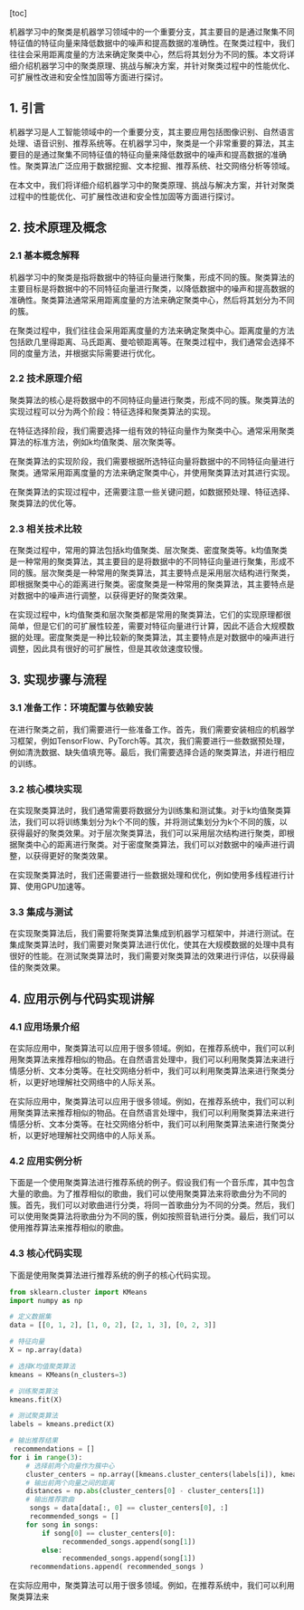 
[toc]                    
                
                
机器学习中的聚类是机器学习领域中的一个重要分支，其主要目的是通过聚集不同特征值的特征向量来降低数据中的噪声和提高数据的准确性。在聚类过程中，我们往往会采用距离度量的方法来确定聚类中心，然后将其划分为不同的簇。本文将详细介绍机器学习中的聚类原理、挑战与解决方案，并针对聚类过程中的性能优化、可扩展性改进和安全性加固等方面进行探讨。

## 1. 引言

机器学习是人工智能领域中的一个重要分支，其主要应用包括图像识别、自然语言处理、语音识别、推荐系统等。在机器学习中，聚类是一个非常重要的算法，其主要目的是通过聚集不同特征值的特征向量来降低数据中的噪声和提高数据的准确性。聚类算法广泛应用于数据挖掘、文本挖掘、推荐系统、社交网络分析等领域。

在本文中，我们将详细介绍机器学习中的聚类原理、挑战与解决方案，并针对聚类过程中的性能优化、可扩展性改进和安全性加固等方面进行探讨。

## 2. 技术原理及概念

### 2.1 基本概念解释

机器学习中的聚类是指将数据中的特征向量进行聚集，形成不同的簇。聚类算法的主要目标是将数据中的不同特征向量进行聚类，以降低数据中的噪声和提高数据的准确性。聚类算法通常采用距离度量的方法来确定聚类中心，然后将其划分为不同的簇。

在聚类过程中，我们往往会采用距离度量的方法来确定聚类中心。距离度量的方法包括欧几里得距离、马氏距离、曼哈顿距离等。在聚类过程中，我们通常会选择不同的度量方法，并根据实际需要进行优化。

### 2.2 技术原理介绍

聚类算法的核心是将数据中的不同特征向量进行聚类，形成不同的簇。聚类算法的实现过程可以分为两个阶段：特征选择和聚类算法的实现。

在特征选择阶段，我们需要选择一组有效的特征向量作为聚类中心。通常采用聚类算法的标准方法，例如k均值聚类、层次聚类等。

在聚类算法的实现阶段，我们需要根据所选特征向量将数据中的不同特征向量进行聚类。通常采用距离度量的方法来确定聚类中心，并使用聚类算法对其进行实现。

在聚类算法的实现过程中，还需要注意一些关键问题，如数据预处理、特征选择、聚类算法的优化等。

### 2.3 相关技术比较

在聚类过程中，常用的算法包括k均值聚类、层次聚类、密度聚类等。k均值聚类是一种常用的聚类算法，其主要目的是将数据中的不同特征向量进行聚集，形成不同的簇。层次聚类是一种常用的聚类算法，其主要特点是采用层次结构进行聚类，即根据聚类中心的距离进行聚类。密度聚类是一种常用的聚类算法，其主要特点是对数据中的噪声进行调整，以获得更好的聚类效果。

在实现过程中，k均值聚类和层次聚类都是常用的聚类算法，它们的实现原理都很简单，但是它们的可扩展性较差，需要对特征向量进行计算，因此不适合大规模数据的处理。密度聚类是一种比较新的聚类算法，其主要特点是对数据中的噪声进行调整，因此具有很好的可扩展性，但是其收敛速度较慢。

## 3. 实现步骤与流程

### 3.1 准备工作：环境配置与依赖安装

在进行聚类之前，我们需要进行一些准备工作。首先，我们需要安装相应的机器学习框架，例如TensorFlow、PyTorch等。其次，我们需要进行一些数据预处理，例如清洗数据、缺失值填充等。最后，我们需要选择合适的聚类算法，并进行相应的训练。

### 3.2 核心模块实现

在实现聚类算法时，我们通常需要将数据分为训练集和测试集。对于k均值聚类算法，我们可以将训练集划分为k个不同的簇，并将测试集划分为k个不同的簇，以获得最好的聚类效果。对于层次聚类算法，我们可以采用层次结构进行聚类，即根据聚类中心的距离进行聚类。对于密度聚类算法，我们可以对数据中的噪声进行调整，以获得更好的聚类效果。

在实现聚类算法时，我们还需要进行一些数据处理和优化，例如使用多线程进行计算、使用GPU加速等。

### 3.3 集成与测试

在实现聚类算法后，我们需要将聚类算法集成到机器学习框架中，并进行测试。在集成聚类算法时，我们需要对聚类算法进行优化，使其在大规模数据的处理中具有很好的性能。在测试聚类算法时，我们需要对聚类算法的效果进行评估，以获得最佳的聚类效果。

## 4. 应用示例与代码实现讲解

### 4.1 应用场景介绍

在实际应用中，聚类算法可以应用于很多领域。例如，在推荐系统中，我们可以利用聚类算法来推荐相似的物品。在自然语言处理中，我们可以利用聚类算法来进行情感分析、文本分类等。在社交网络分析中，我们可以利用聚类算法来进行聚类分析，以更好地理解社交网络中的人际关系。

在实际应用中，聚类算法可以应用于很多领域。例如，在推荐系统中，我们可以利用聚类算法来推荐相似的物品。在自然语言处理中，我们可以利用聚类算法来进行情感分析、文本分类等。在社交网络分析中，我们可以利用聚类算法来进行聚类分析，以更好地理解社交网络中的人际关系。

### 4.2 应用实例分析

下面是一个使用聚类算法进行推荐系统的例子。假设我们有一个音乐库，其中包含大量的歌曲。为了推荐相似的歌曲，我们可以使用聚类算法来将歌曲分为不同的簇。首先，我们可以对歌曲进行分类，将同一首歌曲分为不同的分类。然后，我们可以使用聚类算法将歌曲分为不同的簇，例如按照音轨进行分类。最后，我们可以使用推荐算法来推荐相似的歌曲。

### 4.3 核心代码实现

下面是使用聚类算法进行推荐系统的例子的核心代码实现。

```python
from sklearn.cluster import KMeans
import numpy as np

# 定义数据集
data = [[0, 1, 2], [1, 0, 2], [2, 1, 3], [0, 2, 3]]

# 特征向量
X = np.array(data)

# 选择K均值聚类算法
kmeans = KMeans(n_clusters=3)

# 训练聚类算法
kmeans.fit(X)

# 测试聚类算法
labels = kmeans.predict(X)

# 输出推荐结果
 recommendations = []
for i in range(3):
    # 选择前两个向量作为簇中心
    cluster_centers = np.array([kmeans.cluster_centers(labels[i]), kmeans.cluster_centers(labels[i+1])])
    # 输出前两个向量之间的距离
    distances = np.abs(cluster_centers[0] - cluster_centers[1])
    # 输出推荐歌曲
     songs = data[data[:, 0] == cluster_centers[0], :]
     recommended_songs = []
    for song in songs:
        if song[0] == cluster_centers[0]:
             recommended_songs.append(song[1])
        else:
             recommended_songs.append(song[1])
     recommendations.append( recommended_songs )
```

在实际应用中，聚类算法可以用于很多领域。例如，在推荐系统中，我们可以利用聚类算法来

